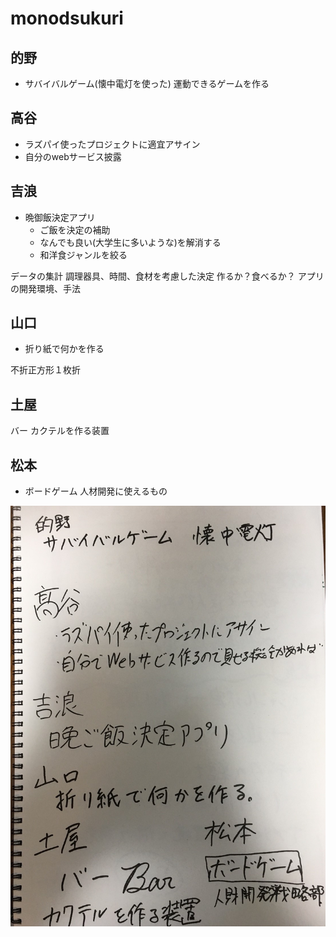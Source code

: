 # monodsukuri
## 的野
- サバイバルゲーム(懐中電灯を使った)
運動できるゲームを作る
## 高谷
- ラズパイ使ったプロジェクトに適宜アサイン
- 自分のwebサービス披露
## 吉浪
- 晩御飯決定アプリ
    - ご飯を決定の補助
    - なんでも良い(大学生に多いような)を解消する
    - 和洋食ジャンルを絞る  

データの集計
調理器具、時間、食材を考慮した決定
作るか？食べるか？
 アプリの開発環境、手法
## 山口
- 折り紙で何かを作る

不折正方形１枚折
## 土屋
バー  カクテルを作る装置
## 松本
- ボードゲーム
人材開発に使えるもの

![議事録](画像ファイル/ミーティング.jpg "サンプル")
